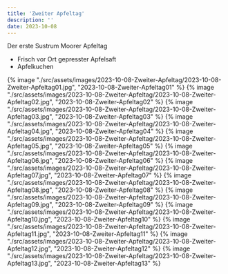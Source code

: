 ```yaml
---
title: 'Zweiter Apfeltag'
description: ''
date: 2023-10-08
---
```


Der erste Sustrum Moorer Apfeltag
- Frisch vor Ort gepresster Apfelsaft
- Apfelkuchen

{% image "./src/assets/images/2023-10-08-Zweiter-Apfeltag/2023-10-08-Zweiter-Apfeltag01.jpg", "2023-10-08-Zweiter-Apfeltag01" %}
{% image "./src/assets/images/2023-10-08-Zweiter-Apfeltag/2023-10-08-Zweiter-Apfeltag02.jpg", "2023-10-08-Zweiter-Apfeltag02" %}
{% image "./src/assets/images/2023-10-08-Zweiter-Apfeltag/2023-10-08-Zweiter-Apfeltag03.jpg", "2023-10-08-Zweiter-Apfeltag03" %}
{% image "./src/assets/images/2023-10-08-Zweiter-Apfeltag/2023-10-08-Zweiter-Apfeltag04.jpg", "2023-10-08-Zweiter-Apfeltag04" %}
{% image "./src/assets/images/2023-10-08-Zweiter-Apfeltag/2023-10-08-Zweiter-Apfeltag05.jpg", "2023-10-08-Zweiter-Apfeltag05" %}
{% image "./src/assets/images/2023-10-08-Zweiter-Apfeltag/2023-10-08-Zweiter-Apfeltag06.jpg", "2023-10-08-Zweiter-Apfeltag06" %}
{% image "./src/assets/images/2023-10-08-Zweiter-Apfeltag/2023-10-08-Zweiter-Apfeltag07.jpg", "2023-10-08-Zweiter-Apfeltag07" %}
{% image "./src/assets/images/2023-10-08-Zweiter-Apfeltag/2023-10-08-Zweiter-Apfeltag08.jpg", "2023-10-08-Zweiter-Apfeltag08" %}
{% image "./src/assets/images/2023-10-08-Zweiter-Apfeltag/2023-10-08-Zweiter-Apfeltag09.jpg", "2023-10-08-Zweiter-Apfeltag09" %}
{% image "./src/assets/images/2023-10-08-Zweiter-Apfeltag/2023-10-08-Zweiter-Apfeltag10.jpg", "2023-10-08-Zweiter-Apfeltag10" %}
{% image "./src/assets/images/2023-10-08-Zweiter-Apfeltag/2023-10-08-Zweiter-Apfeltag11.jpg", "2023-10-08-Zweiter-Apfeltag11" %}
{% image "./src/assets/images/2023-10-08-Zweiter-Apfeltag/2023-10-08-Zweiter-Apfeltag12.jpg", "2023-10-08-Zweiter-Apfeltag12" %}
{% image "./src/assets/images/2023-10-08-Zweiter-Apfeltag/2023-10-08-Zweiter-Apfeltag13.jpg", "2023-10-08-Zweiter-Apfeltag13" %}